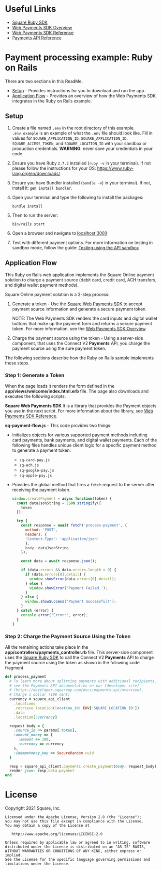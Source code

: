 # Useful Links

- [Square Ruby SDK](https://developer.squareup.com/docs/sdks/ruby)
- [Web Payments SDK Overview](https://developer.squareup.com/docs/web-payments/overview)
- [Web Payments SDK Reference](https://developer.squareup.com/reference/sdks/web/payments)
- [Payments API Reference](https://developer.squareup.com/reference/square/payments-api)

# Payment processing example: Ruby on Rails

There are two sections in this ReadMe.

- [Setup](#setup) - Provides instructions for you to download and run the app.
- [Application Flow](#application-flow) - Provides an overview of how the Web Payments SDK integrates in the Ruby on Rails example.

## Setup

1. Create a file named `.env` in the root directory of this example. `.env.example` is an example of what the `.env` file should look like. Fill in values for `SQUARE_APPLICATION_ID`, `SQUARE_APPLICATION_ID`, `SQUARE_ACCESS_TOKEN`, and `SQUARE_LOCATION_ID` with your sandbox or production credentials.
   <b>WARNING</b>: never save your credentials in your code.

1. Ensure you have Ruby `2.7.2` installed (`ruby -v` in your terminal). If not please follow the instructions for your OS: https://www.ruby-lang.org/en/downloads/

1. Ensure you have Bundler installed (`bundle -v`) in  your terminal). If not, install it: `gem install bundler`.

1. Open your terminal and type the following to install the packages:

   ```
   bundle install
   ```

1. Then to run the server:

   ```
   bin/rails start
   ```

1. Open a browser and navigate to [localhost:3000](http://localhost:3000)

1. Test with different payment options. For more information on testing in sandbox mode, follow the guide: [Testing using the API sandbox](https://developer.squareup.com/docs/testing/sandbox)

## Application Flow

This Ruby on Rails web application implements the Square Online payment solution to charge a payment source (debit card, credit card, ACH transfers, and digital wallet payment methods).

Square Online payment solution is a 2-step process:

1. Generate a token - Use the [Square Web Payments SDK](https://developer.squareup.com/reference/sdks/web/payments) to accept payment source information and generate a secure payment token.

   NOTE: The Web Payments SDK renders the card inputs and digital wallet buttons that make up the payment form and returns a secure payment token. For more information, see the [Web Payments SDK Overview](https://developer.squareup.com/docs/web-payments/overview).

2. Charge the payment source using the token - Using a server-side component, that uses the Connect V2
   **Payments** API, you charge the payment source using the sure payment token.

The following sections describe how the Ruby on Rails sample implements these steps.

### Step 1: Generate a Token

When the page loads it renders the form defined in the **app/views/welcome/index.html.erb** file. The page also downloads and executes the following scripts:

**Square Web Payments SDK** It is a library that provides the Payment objects you use in the next script. For more information about the library, see [Web Payments SDK Reference](https://developer.squareup.com/reference/sdks/web/payments).

**sq-payment-flow.js** - This code provides two things:

- Initializes objects for various supported payment methods including card payments, bank payments, and digital wallet payments. Each of the following files handles unique client logic for a specific payment method to generate a payment token:

  - `sq-card-pay.js`
  - `sq-ach.js`
  - `sq-google-pay.js`
  - `sq-apple-pay.js`

- Provides the global method that fires a `fetch` request to the server after receiving the payment token.
  ```javascript
  window.createPayment = async function(token) {
    const dataJsonString = JSON.stringify({
      token
    });

    try {
      const response = await fetch('process-payment', {
        method: 'POST',
        headers: {
        'Content-Type': 'application/json'
        },
        body: dataJsonString
      });

      const data = await response.json();

      if (data.errors && data.errors.length > 0) {
        if (data.errors[0].detail) {
          window.showError(data.errors[0].detail);
        } else {
          window.showError('Payment Failed.');
        }
      } else {
        window.showSuccess('Payment Successful!');
      }
    } catch (error) {
      console.error('Error:', error);
    }
  }
  ```

### Step 2: Charge the Payment Source Using the Token

All the remaining actions take place in the **app/controllers/payments_controller.rb** file. This server-side component uses the [Square Ruby SDK](https://developer.squareup.com/docs/sdks/ruby) to call the Connect V2 **Payments** API to charge the payment source using the token as shown in the following code fragment.

```ruby
def process_payment
  # To learn more about splitting payments with additional recipients,
  # see the Payments API documentation on our [developer site]
  # (https://developer.squareup.com/docs/payments-api/overview).
  # Charge 1 dollar (100 cent)
  currency = square_api_client
    .locations
    .retrieve_location(location_id: ENV['SQUARE_LOCATION_ID'])
    .data
    .location[:currency]

  request_body = {
    :source_id => params[:token],
    :amount_money => {
      :amount => 100,
      :currency => currency
    },
    :idempotency_key => SecureRandom.uuid
  }

  resp = square_api_client.payments.create_payment(body: request_body)
  render json: resp.data.payment
end
```

# License

Copyright 2021 Square, Inc.
​
```
Licensed under the Apache License, Version 2.0 (the "License");
you may not use this file except in compliance with the License.
You may obtain a copy of the License at
​
   http://www.apache.org/licenses/LICENSE-2.0
​
Unless required by applicable law or agreed to in writing, software
distributed under the License is distributed on an "AS IS" BASIS,
WITHOUT WARRANTIES OR CONDITIONS OF ANY KIND, either express or implied.
See the License for the specific language governing permissions and
limitations under the License.
```
